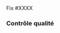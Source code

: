 <!-- Décrivez vos changements ici (optionnel pour les tous petits changements). -->

<!-- Remplacez XXXX par le numéro de ticket corrigé par vos changements : GitHub fermera le ticket mentionné automatiquement (voir https://docs.github.com/en/issues/tracking-your-work-with-issues/linking-a-pull-request-to-an-issue pour plus de détails). Supprimez la ligne s'il n'y a pas de ticket associé. --!>
Fix #XXXX

<!-- Si votre PR modifie du code Python, mettez à jour ou créez les tests unitaires associés. Signalez vos éventuelles difficultés afin que des contributeurs expérimentés puissent vous aider. -->

<!-- Si votre pull request requiert des actions particulières lors de la mise en production, renseignez-les ici afin qu’elles soient ajoutées au changelog lors du merge. -->

### Contrôle qualité

<!-- Donnez des instructions pour nous aider à vérifier vos changements.

Par exemple :

  - Lancez `python manage.py migrate` et `yarn test` ;
  - Créez un nouveau compte nommé `toto` ;
  - Envoyez un message privé à quelqu’un d’autre, le titre du message doit apparaître en rose. -->

<!-- Merci ! -->
